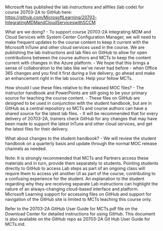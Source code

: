 Microsoft has published the lab instructions and allfiles (lab code) for course 20703-2A to GitHub here: https://github.com/MicrosoftLearning/20703-IntegratingMDMandCloudServiceswithSCCM

What are we doing? - To support course 20703-2A Integrating MDM and Cloud Services with System Center Configuration Manager, we will need to make frequent updates to the course content to keep it current with the Microsoft InTune and other cloud services used in the course. We are publishing the lab instructions and lab files on GitHub to allow for open contributions between the course authors and MCTs to keep the content current with changes in the Azure platform. - We hope that this brings a sense of collaboration to the labs like we've never had before - when Office 365 changes and you find it first during a live delivery, go ahead and make an enhancement right in the lab source. Help your fellow MCTs.

How should I use these files relative to the released MOC files? - The instructor handbook and PowerPoints are still going to be your primary source for teaching the course content. - These files on GitHub are designed to be used in conjunction with the student handbook, but are in GitHub as a central repository so MCTs and course authors can have a shared source for the latest lab files. - It will be recommended that for every delivery of 20703-2A, trainers check GitHub for any changes that may have been made to support the latest InTune and other cloud services, and get the latest files for their delivery.

What about changes to the student handbook? - We will review the student handbook on a quarterly basis and update through the normal MOC release channels as needed.

Note: It is strongly recommended that MCTs and Partners access these materials and in turn, provide them separately to students. Pointing students directly to GitHub to access Lab steps as part of an ongoing class will require them to access yet another UI as part of the course, contributing to a confusing experience for the student. An explanation to the student regarding why they are receiving separate Lab instructions can highlight the nature of an always-changing cloud-based interface and platform. Microsoft Learning support for accessing files on GitHub and support for navigation of the GitHub site is limited to MCTs teaching this course only.

Refer to the 20703-2A GitHub User Guide for MCTs.pdf file on the Download Center for detailed instructions for using GitHub. This document is also available on the GitHub repo as 20703-2A Git Hub User Guide for MCTs.md.
